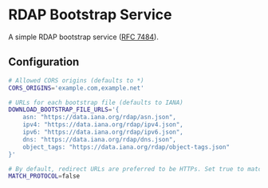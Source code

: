 # RDAP Bootstrap Service

A simple RDAP bootstrap service ([RFC 7484](https://tools.ietf.org/html/rfc7484)).

## Configuration

```sh
# Allowed CORS origins (defaults to *)
CORS_ORIGINS='example.com,example.net'

# URLs for each bootstrap file (defaults to IANA)
DOWNLOAD_BOOTSTRAP_FILE_URLS='{
	asn: "https://data.iana.org/rdap/asn.json",
	ipv4: "https://data.iana.org/rdap/ipv4.json",
	ipv6: "https://data.iana.org/rdap/ipv6.json",
	dns: "https://data.iana.org/rdap/dns.json",
	object_tags: "https://data.iana.org/rdap/object-tags.json"
}'

# By default, redirect URLs are preferred to be HTTPs. Set true to match the request protocol instead.
MATCH_PROTOCOL=false
```